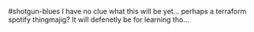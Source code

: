 #shotgun-blues
I have no clue what this will be yet... perhaps a terraform spotify thingmajig?
It will defenetly be for learning tho...